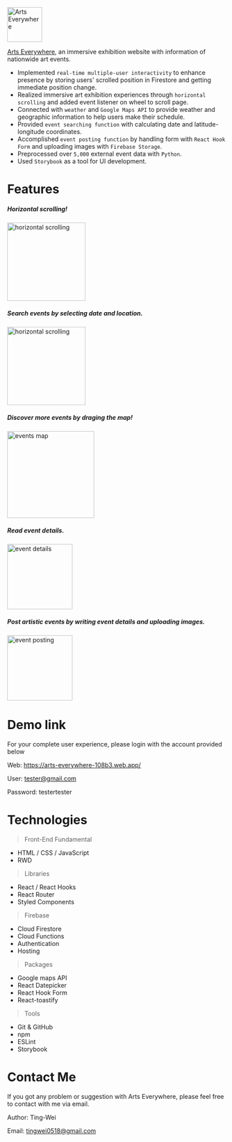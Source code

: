 <img src="https://i.imgur.com/ANcOW4F.png" height="80px" alt="Arts Everywhere" title="Arts Everywhere">

[Arts Everywhere](https://arts-everywhere-108b3.web.app/),
an immersive exhibition website with information of nationwide art events.

* Implemented `real-time multiple-user interactivity` to enhance presence by storing users' scrolled position in Firestore and getting immediate position change.
* Realized immersive art exhibition experiences through `horizontal scrolling` and added event listener on wheel to scroll page.
* Connected with `weather` and `Google Maps API` to provide weather and geographic information to help users make their schedule.
* Provided `event searching function` with calculating date and latitude-longitude coordinates.
* Accomplished `event posting function` by handling form with `React Hook Form` and uploading images with `Firebase Storage`.
* Preprocessed over `5,000` external event data with `Python`.
* Used `Storybook` as a tool for UI development.

# Features

##### Horizontal scrolling!
<img src="https://i.imgur.com/fkKVLxM.gif" height="180px" alt="horizontal scrolling" title="horizontal scrolling">

##### Search events by selecting date and location.
<img src="https://i.imgur.com/FYhQlv6.gif" height="180px" alt="horizontal scrolling" title="horizontal scrolling">

##### Discover more events by draging the map!
<img src="https://i.imgur.com/yplau6l.gif" height="200px" alt="events map" title="events map">

##### Read event details.
<img src="https://i.imgur.com/TsTGBXh.png" height="150px" alt="event details" title="event details">

##### Post artistic events by writing event details and uploading images.
<img src="https://i.imgur.com/Fnx7nQj.png" height="150px" alt="event posting" title="event posting">


# Demo link

For your complete user experience, please login with the account provided below

Web: https://arts-everywhere-108b3.web.app/

User: tester@gmail.com

Password: testertester


# Technologies

> Front-End Fundamental

- HTML / CSS / JavaScript
- RWD

> Libraries

- React / React Hooks
- React Router
- Styled Components


> Firebase

- Cloud Firestore
- Cloud Functions
- Authentication
- Hosting

> Packages

- Google maps API
- React Datepicker
- React Hook Form
- React-toastify


> Tools

- Git & GitHub
- npm
- ESLint
- Storybook

# Contact Me

If you got any problem or suggestion with Arts Everywhere, please feel free to contact with me via email.

Author: Ting-Wei 

Email: tingwei0518@gmail.com
